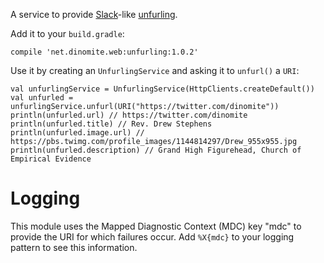 A service to provide [Slack](https://slack.com/)-like [unfurling](https://medium.com/slack-developer-blog/everything-you-ever-wanted-to-know-about-unfurling-but-were-afraid-to-ask-or-how-to-make-your-e64b4bb9254).

Add it to your `build.gradle`:

    compile 'net.dinomite.web:unfurling:1.0.2'

Use it by creating an `UnfurlingService` and asking it to `unfurl()` a `URI`:

    val unfurlingService = UnfurlingService(HttpClients.createDefault())
    val unfurled = unfurlingService.unfurl(URI("https://twitter.com/dinomite"))
    println(unfurled.url) // https://twitter.com/dinomite
    println(unfurled.title) // Rev. Drew Stephens
    println(unfurled.image.url) // https://pbs.twimg.com/profile_images/1144814297/Drew_955x955.jpg
    println(unfurled.description) // Grand High Figurehead, Church of Empirical Evidence

# Logging

This module uses the Mapped Diagnostic Context (MDC) key "mdc" to provide the URI for which failures occur.  Add
`%X{mdc}` to your logging pattern to see this information.
